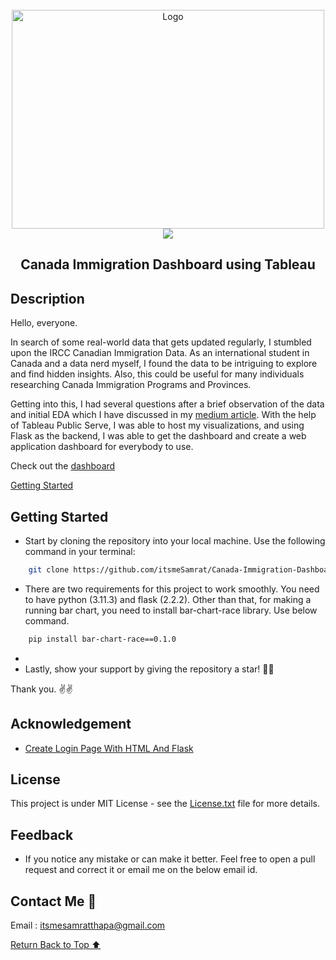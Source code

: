 <br>
<div align="center">
    <a href="https://github.com/itsmeSamrat" target="_blank">
        <img src="https://github.com/itsmeSamrat/Face-Recognition-System-for-Student-Attendance/blob/main/misc/app.png?raw=true" 
        alt="Logo" width="500" height="350">
    </a>
</div>

<div align="center">
<img src="https://readme-typing-svg.demolab.com?font=Fira+Code&duration=1500&pause=200&center=true&vCenter=true&multiline=true&width=435&height=100&lines=Canada's+Immigration+Journey+;Insights+from+2015+to+2023">
</div>

<h2 align="center"> Canada Immigration Dashboard using Tableau  </h2>

## Description

Hello, everyone.

In search of some real-world data that gets updated regularly, I stumbled upon the IRCC Canadian Immigration Data. As an international student in Canada and a data nerd myself, I found the data to be intriguing to explore and find hidden insights. Also, this could be useful for many individuals researching Canada Immigration Programs and Provinces.

Getting into this, I had several questions after a brief observation of the data and initial EDA which I have discussed in my [medium article](https://medium.com/@itsmeSamrat/canada-immigration-dashboard-b2df782c1501). With the help of Tableau Public Serve, I was able to host my visualizations, and using Flask as the backend, I was able to get the dashboard and create a web application dashboard for everybody to use.

Check out the [dashboard](http://itmesamrat.pythonanywhere.com/)

[Getting Started](#getting-started)

## Getting Started

- Start by cloning the repository into your local machine. Use the following command in your terminal:

```bash
    git clone https://github.com/itsmeSamrat/Canada-Immigration-Dashboard.git
```

- There are two requirements for this project to work smoothly. You need to have python (3.11.3) and flask (2.2.2). Other than that, for making a running bar chart, you need to install bar-chart-race library. Use below command.

```bash
    pip install bar-chart-race==0.1.0
```

-
- Lastly, show your support by giving the repository a star! 🙂😁

Thank you. ✌✌

## Acknowledgement

- [Create Login Page With HTML And Flask](https://www.youtube.com/watch?v=R-hkzqjRMwM&t=244s)

## License

This project is under MIT License - see the [License.txt](https://github.com/itsmeSamrat/Face-Recognition-System-for-Student-Attendance/blob/main/license.txt) file for more details.

## Feedback

- If you notice any mistake or can make it better. Feel free to open a pull request and correct it or email me on the below email id.

## Contact Me 📨

Email : [itsmesamratthapa@gmail.com](mailto:itsmesamratthapa@gmail.com)

<!-- Back to the top -->

[Return Back to Top ⬆️](#getting-started)
